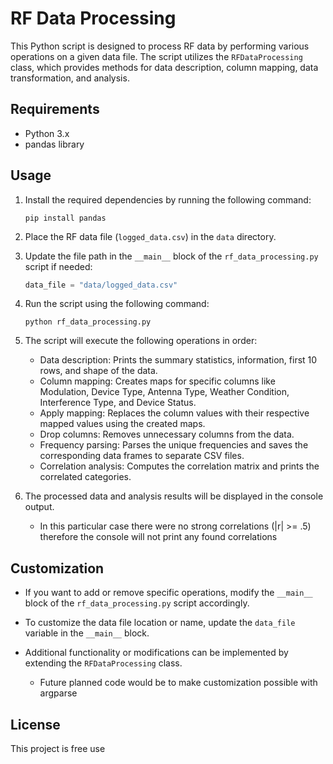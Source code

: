 # RF Data Processing

This Python script is designed to process RF data by performing various operations on a given data file. The script utilizes the `RFDataProcessing` class, which provides methods for data description, column mapping, data transformation, and analysis.

## Requirements

- Python 3.x
- pandas library

## Usage

1. Install the required dependencies by running the following command:

   ```shell
   pip install pandas
   ```

2. Place the RF data file (`logged_data.csv`) in the `data` directory.

3. Update the file path in the `__main__` block of the `rf_data_processing.py` script if needed:

   ```python
   data_file = "data/logged_data.csv"
   ```

4. Run the script using the following command:

   ```shell
   python rf_data_processing.py
   ```

5. The script will execute the following operations in order:

   - Data description: Prints the summary statistics, information, first 10 rows, and shape of the data.
   - Column mapping: Creates maps for specific columns like Modulation, Device Type, Antenna Type, Weather Condition, Interference Type, and Device Status.
   - Apply mapping: Replaces the column values with their respective mapped values using the created maps.
   - Drop columns: Removes unnecessary columns from the data.
   - Frequency parsing: Parses the unique frequencies and saves the corresponding data frames to separate CSV files.
   - Correlation analysis: Computes the correlation matrix and prints the correlated categories.

6. The processed data and analysis results will be displayed in the console output.
   - In this particular case there were no strong correlations (|r| >= .5) therefore the console will not print any found correlations

## Customization

- If you want to add or remove specific operations, modify the `__main__` block of the `rf_data_processing.py` script accordingly.

- To customize the data file location or name, update the `data_file` variable in the `__main__` block.

- Additional functionality or modifications can be implemented by extending the `RFDataProcessing` class.

    - Future planned code would be to make customization possible with argparse 

## License

This project is free use